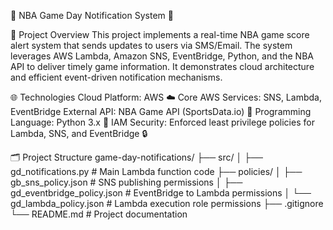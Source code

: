 🏀 NBA Game Day Notification System 📲

📝 Project Overview
This project implements a real-time NBA game score alert system that sends updates to users via SMS/Email. The system leverages AWS Lambda, Amazon SNS, EventBridge, Python, and the NBA API to deliver timely game information. It demonstrates cloud architecture and efficient event-driven notification mechanisms.

🌐 Technologies
Cloud Platform: AWS ☁️
Core AWS Services: SNS, Lambda, EventBridge
External API: NBA Game API (SportsData.io) 🏀
Programming Language: Python 3.x 🐍
IAM Security:
Enforced least privilege policies for Lambda, SNS, and EventBridge 🔒

🗂️ Project Structure
game-day-notifications/
├── src/
│   ├── gd_notifications.py          # Main Lambda function code
├── policies/
│   ├── gb_sns_policy.json           # SNS publishing permissions
│   ├── gd_eventbridge_policy.json   # EventBridge to Lambda permissions
│   └── gd_lambda_policy.json        # Lambda execution role permissions
├── .gitignore
└── README.md                        # Project documentation


